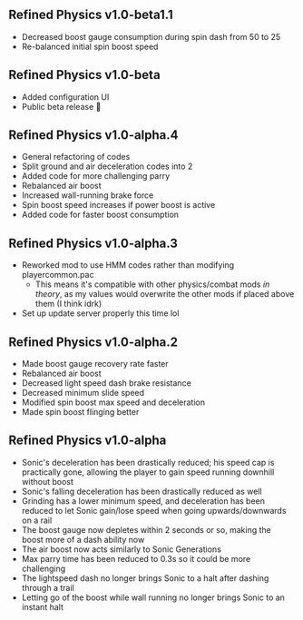 ## Refined Physics v1.0-beta1.1

- Decreased boost gauge consumption during spin dash from 50 to 25
- Re-balanced initial spin boost speed

## Refined Physics v1.0-beta

- Added configuration UI
- Public beta release 🎉

## Refined Physics v1.0-alpha.4

- General refactoring of codes
- Split ground and air deceleration codes into 2
- Added code for more challenging parry
- Rebalanced air boost
- Increased wall-running brake force
- Spin boost speed increases if power boost is active
- Added code for faster boost consumption

## Refined Physics v1.0-alpha.3

- Reworked mod to use HMM codes rather than modifying playercommon.pac
  - This means it's compatible with other physics/combat mods _in theory_, as my values would overwrite the other mods if placed above them (I think idrk)
- Set up update server properly this time lol

## Refined Physics v1.0-alpha.2

- Made boost gauge recovery rate faster
- Rebalanced air boost
- Decreased light speed dash brake resistance
- Decreased minimum slide speed
- Modified spin boost max speed and deceleration
- Made spin boost flinging better

## Refined Physics v1.0-alpha

- Sonic's deceleration has been drastically reduced; his speed cap is practically gone, allowing the player to gain speed running downhill without boost
- Sonic's falling deceleration has been drastically reduced as well
- Grinding has a lower minimum speed, and deceleration has been reduced to let Sonic gain/lose speed when going upwards/downwards on a rail
- The boost gauge now depletes within 2 seconds or so, making the boost more of a dash ability now
- The air boost now acts similarly to Sonic Generations
- Max parry time has been reduced to 0.3s so it could be more challenging
- The lightspeed dash no longer brings Sonic to a halt after dashing through a trail
- Letting go of the boost while wall running no longer brings Sonic to an instant halt
